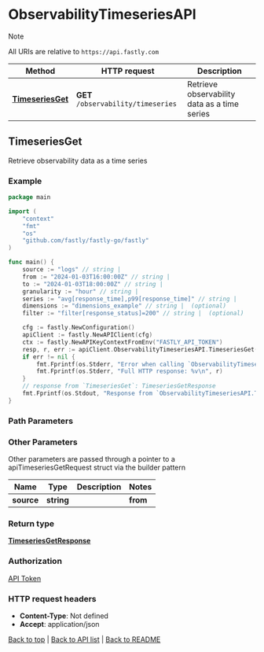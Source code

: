 # ObservabilityTimeseriesAPI

> [!NOTE]
> All URIs are relative to `https://api.fastly.com`

Method | HTTP request | Description
------------- | ------------- | -------------
[**TimeseriesGet**](ObservabilityTimeseriesAPI.md#TimeseriesGet) | **GET** `/observability/timeseries` | Retrieve observability data as a time series



## TimeseriesGet

Retrieve observability data as a time series



### Example

```go
package main

import (
    "context"
    "fmt"
    "os"
    "github.com/fastly/fastly-go/fastly"
)

func main() {
    source := "logs" // string | 
    from := "2024-01-03T16:00:00Z" // string | 
    to := "2024-01-03T18:00:00Z" // string | 
    granularity := "hour" // string | 
    series := "avg[response_time],p99[response_time]" // string | 
    dimensions := "dimensions_example" // string |  (optional)
    filter := "filter[response_status]=200" // string |  (optional)

    cfg := fastly.NewConfiguration()
    apiClient := fastly.NewAPIClient(cfg)
    ctx := fastly.NewAPIKeyContextFromEnv("FASTLY_API_TOKEN")
    resp, r, err := apiClient.ObservabilityTimeseriesAPI.TimeseriesGet(ctx).Source(source).From(from).To(to).Granularity(granularity).Series(series).Dimensions(dimensions).Filter(filter).Execute()
    if err != nil {
        fmt.Fprintf(os.Stderr, "Error when calling `ObservabilityTimeseriesAPI.TimeseriesGet`: %v\n", err)
        fmt.Fprintf(os.Stderr, "Full HTTP response: %v\n", r)
    }
    // response from `TimeseriesGet`: TimeseriesGetResponse
    fmt.Fprintf(os.Stdout, "Response from `ObservabilityTimeseriesAPI.TimeseriesGet`: %v\n", resp)
}
```

### Path Parameters



### Other Parameters

Other parameters are passed through a pointer to a apiTimeseriesGetRequest struct via the builder pattern


Name | Type | Description  | Notes
------------- | ------------- | ------------- | -------------
 **source** | **string** |  |  **from** | **string** |  |  **to** | **string** |  |  **granularity** | **string** |  |  **series** | **string** |  |  **dimensions** | **string** |  |  **filter** | **string** |  | 

### Return type

[**TimeseriesGetResponse**](TimeseriesGetResponse.md)

### Authorization

[API Token](https://www.fastly.com/documentation/reference/api/#authentication)

### HTTP request headers

- **Content-Type**: Not defined
- **Accept**: application/json

[Back to top](#) | [Back to API list](../README.md#documentation-for-api-endpoints) | [Back to README](../README.md)

